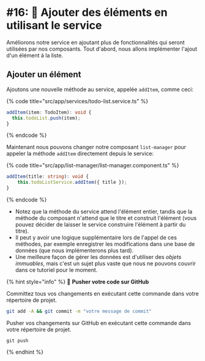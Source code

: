 # #16: 🎁 Ajouter des éléments en utilisant le service

Améliorons notre service en ajoutant plus de fonctionnalités qui seront utilisées par nos composants. Tout d'abord, nous allons implémenter l'ajout d'un élément à la liste.

## Ajouter un élément

Ajoutons une nouvelle méthode au service, appelée `addItem`, comme ceci:

{% code title="src/app/services/todo-list.service.ts" %}
```typescript
addItem(item: TodoItem): void { 
  this.todoList.push(item);
}
```
{% endcode %}

Maintenant nous pouvons changer notre composant `list-manager` pour appeler la méthode `addItem` directement depuis le service:

{% code title="src/app/list-manager/list-manager.component.ts" %}
```typescript
addItem(title: string): void {
    this.todoListService.addItem({ title });
}
```
{% endcode %}

* Notez que la méthode du service attend l'élément entier, tandis que la méthode du composant n'attend que le titre et construit l'élément (vous pouvez décider de laisser le service construire l'élément à partir du titre).
* Il peut y avoir une logique supplémentaire lors de l'appel de ces méthodes, par exemple enregistrer les modifications dans une base de données (que nous implémenterons plus tard).
* Une meilleure façon de gérer les données est d'utiliser des _objets immuables_, mais c'est un sujet plus vaste que nous ne pouvons couvrir dans ce tutoriel pour le moment.

{% hint style="info" %}
💾 **Pusher votre code sur GitHub**

Committez tous vos changements en exécutant cette commande dans votre répertoire de projet.

```bash
git add -A && git commit -m "votre message de commit"
```

Pusher vos changements sur GitHub en exécutant cette commande dans votre répertoire de projet.

```
git push
```
{% endhint %}
